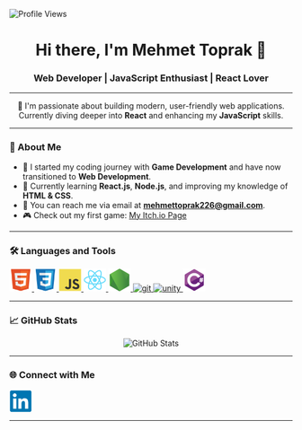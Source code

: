 ![Profile Views](https://komarev.com/ghpvc/?username=your-github-mehmeettoprakk&label=PROFILE+VIEWS&color=blue)

<h1 align="center">Hi there, I'm Mehmet Toprak 👋</h1>
<h3 align="center">Web Developer | JavaScript Enthusiast | React Lover</h3>

---

<p align="center">
🌟 I'm passionate about building modern, user-friendly web applications. Currently diving deeper into <b>React</b> and enhancing my <b>JavaScript</b> skills.
</p>

---

### 🚀 About Me
- 🔭 I started my coding journey with **Game Development** and have now transitioned to **Web Development**.
- 🌱 Currently learning **React.js**, **Node.js**, and improving my knowledge of **HTML & CSS**.
- 💌 You can reach me via email at **mehmettoprak226@gmail.com**.
- 🎮 Check out my first game: [My Itch.io Page](https://toprak-mehmeet.itch.io)

---

### 🛠️ Languages and Tools
<p align="left">
  <a href="https://www.w3schools.com/html/" target="_blank" rel="noreferrer">
    <img src="https://raw.githubusercontent.com/devicons/devicon/master/icons/html5/html5-original.svg" alt="html5" width="40" height="40"/>
  </a>
  <a href="https://www.w3schools.com/css/" target="_blank" rel="noreferrer">
    <img src="https://raw.githubusercontent.com/devicons/devicon/master/icons/css3/css3-original.svg" alt="css3" width="40" height="40"/>
  </a>
  <a href="https://www.javascript.com/" target="_blank" rel="noreferrer">
    <img src="https://raw.githubusercontent.com/devicons/devicon/master/icons/javascript/javascript-original.svg" alt="javascript" width="40" height="40"/>
  </a>
  <a href="https://reactjs.org/" target="_blank" rel="noreferrer">
    <img src="https://raw.githubusercontent.com/devicons/devicon/master/icons/react/react-original.svg" alt="react" width="40" height="40"/>
  </a>
  <a href="https://nodejs.org/" target="_blank" rel="noreferrer">
    <img src="https://raw.githubusercontent.com/devicons/devicon/master/icons/nodejs/nodejs-original.svg" alt="nodejs" width="40" height="40"/>
  </a>
  <a href="https://git-scm.com/" target="_blank" rel="noreferrer">
    <img src="https://www.vectorlogo.zone/logos/git-scm/git-scm-icon.svg" alt="git" width="40" height="40"/>
  </a>
  <a href="https://www.unity.com/" target="_blank" rel="noreferrer">
    <img src="https://www.vectorlogo.zone/logos/unity3d/unity3d-icon.svg" alt="unity" width="40" height="40"/>
  </a>
  <a href="https://learn.microsoft.com/en-us/dotnet/csharp/" target="_blank" rel="noreferrer">
    <img src="https://raw.githubusercontent.com/devicons/devicon/master/icons/csharp/csharp-original.svg" alt="csharp" width="40" height="40"/>
  </a>
</p>

---

### 📈 GitHub Stats
<p align="center">
  <img src="https://github-readme-stats.vercel.app/api?username=mehmeettoprakk&show_icons=true&theme=radical" alt="GitHub Stats" width="450"/>
</p>

---

### 🌐 Connect with Me
<p align="left">
  <a href="https://www.linkedin.com/in/mehmeettoprakk/" target="blank">
    <img align="center" src="https://raw.githubusercontent.com/devicons/devicon/master/icons/linkedin/linkedin-original.svg" alt="LinkedIn Profile" height="40" width="40" />
  </a>
</p>

---


